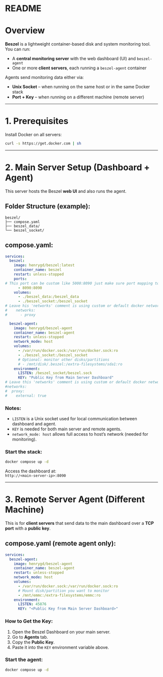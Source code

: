 # README

# Overview

**Beszel** is a lightweight container-based disk and system monitoring tool.  
You can run:

- A **central monitoring server** with the web dashboard (UI) and `beszel-agent`
- One or more **client servers**, each running a `beszel-agent` container

Agents send monitoring data either via:

- **Unix Socket** – when running on the same host or in the same Docker stack
- **Port + Key** – when running on a different machine (remote server)

---

# 1\. Prerequisites

Install Docker on all servers:

```bash
curl -s https://get.docker.com | sh
```

---

# 2\. Main Server Setup (Dashboard + Agent)

This server hosts the Beszel **web UI** and also runs the agent.

## Folder Structure (example):

```
beszel/
├── compose.yaml
├── beszel_data/
└── beszel_socket/
```

## compose.yaml:

```yaml
services:
  beszel:
    image: henrygd/beszel:latest
    container_name: beszel
    restart: unless-stopped
    ports:
# This port can be custom like 5000:8090 just make sure port mapping to internal docker network is correct.
      - 8090:8090
    volumes:
      - ./beszel_data:/beszel_data
      - ./beszel_socket:/beszel_socket
# Leave his 'networks' comment is using custom or default docker network.
#    networks:
#      - proxy

  beszel-agent:
    image: henrygd/beszel-agent
    container_name: beszel-agent
    restart: unless-stopped
    network_mode: host
    volumes:
      - /var/run/docker.sock:/var/run/docker.sock:ro
      - ./beszel_socket:/beszel_socket
      # Optional: monitor other disks/partitions
      # - /mnt/disk/.beszel:/extra-filesystems/sda1:ro
    environment:
      LISTEN: /beszel_socket/beszel.sock
      KEY: "Public Key from Main Server Dashboard"
# Leave this 'networks' comment is using custom or default docker network.
#networks:
#  proxy:
#    external: true
```

### Notes:

- `LISTEN` is a Unix socket used for local communication between dashboard and agent.
- `KEY` is needed for both main server and remote agents. 
- `network_mode: host` allows full access to host’s network (needed for monitoring).

### Start the stack:

```bash
docker compose up -d
```

Access the dashboard at:  
`http://<main-server-ip>:8090`

---

# 3\. Remote Server Agent (Different Machine)

This is for **client servers** that send data to the main dashboard over a **TCP port** with a **public key**.

## compose.yaml (remote agent only):

```yaml
services:
  beszel-agent:
    image: henrygd/beszel-agent
    container_name: beszel-agent
    restart: unless-stopped
    network_mode: host
    volumes:
      - /var/run/docker.sock:/var/run/docker.sock:ro
      # Mount disk/partition you want to monitor
      - /mnt/emmc:/extra-filesystems/emmc:ro
    environment:
      LISTEN: 45876
      KEY: "<Public Key from Main Server Dashboard>"
```

### How to Get the Key:

1.  Open the Beszel Dashboard on your main server.
2.  Go to **Agents** tab.
3.  Copy the **Public Key**.
4.  Paste it into the `KEY` environment variable above.

### Start the agent:

```bash
docker compose up -d
```
